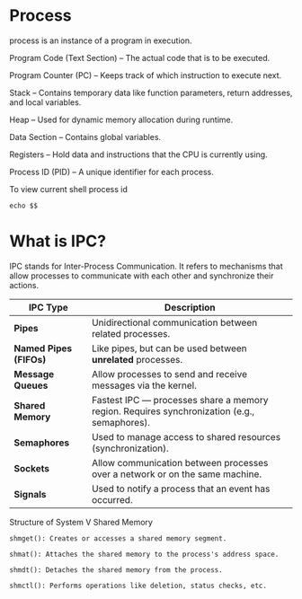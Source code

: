 # Process

process is an instance of a program in execution.

Program Code (Text Section) – The actual code that is to be executed.

Program Counter (PC) – Keeps track of which instruction to execute next.

Stack – Contains temporary data like function parameters, return addresses, and local variables.

Heap – Used for dynamic memory allocation during runtime.

Data Section – Contains global variables.

Registers – Hold data and instructions that the CPU is currently using.

Process ID (PID) – A unique identifier for each process.

To view current shell process id

```
echo $$
```

# What is IPC?

IPC stands for Inter-Process Communication.
It refers to mechanisms that allow processes to communicate with each other and synchronize their actions.

| IPC Type                | Description                                                                                 |
| ----------------------- | ------------------------------------------------------------------------------------------- |
| **Pipes**               | Unidirectional communication between related processes.                                     |
| **Named Pipes (FIFOs)** | Like pipes, but can be used between **unrelated** processes.                                |
| **Message Queues**      | Allow processes to send and receive messages via the kernel.                                |
| **Shared Memory**       | Fastest IPC — processes share a memory region. Requires synchronization (e.g., semaphores). |
| **Semaphores**          | Used to manage access to shared resources (synchronization).                                |
| **Sockets**             | Allow communication between processes over a network or on the same machine.                |
| **Signals**             | Used to notify a process that an event has occurred.                                        |

Structure of System V Shared Memory

    shmget(): Creates or accesses a shared memory segment.

    shmat(): Attaches the shared memory to the process's address space.

    shmdt(): Detaches the shared memory from the process.

    shmctl(): Performs operations like deletion, status checks, etc.

